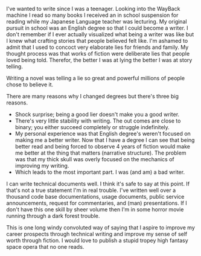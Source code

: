 I've wanted to write since I was a teenager. Looking into the WayBack machine I read so
many books I received an in school suspension for reading while my Japanese
Language teacher was lecturing. My original pursuit in school was an English
degree so that I could become a writer. I don't remember if I ever actually
visualized what being a writer was like but I knew what crafting stories that
people believed felt like. I'm ashamed to admit that I used to concoct very
elaborate lies for friends and family. My thought process was that works
of fiction were deliberate lies that people loved being told. Therefor, the
better I was at lying the better I was at story telling.

Writing a novel was telling a lie so great and powerful millions of people
chose to believe it.

There are many reasons why I changed degrees but there's three big reasons.

* Shock surprise; being a good lier doesn't make you a good writer.
* There's very little stability with writing. The out comes are close to binary;
you either succeed completely or struggle indefinitely.
* My personal experience was that English degree's weren't focused on making me
a better writer. Now that I have a degree I can see that being better read and
being forced to observe 4 years of fiction would make me better at the thing
that matters (narrative structure). The problem was that my thick skull was
overly focused on the mechanics of improving my writing.
* Which leads to the most important part. I was (and am) a bad writer.

I can write technical documents well. I think it's safe to say at this point. If
that's not a true statement I'm in real trouble. I've written well over a
thousand code base documentations, usage documents, public service
announcements, request for commentaries, and (man) presentations. If I don't
have this one skill by sheer volume then I'm in some horror movie running
through a dark forest trouble.

This is one long windy convoluted way of saying that I aspire to improve my
career prospects through technical writing and improve my sense of self worth
through fiction. I would love to publish a stupid tropey high fantasy space
opera that no one reads.
